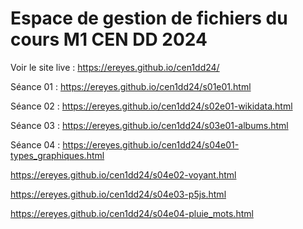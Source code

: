 # Espace de gestion de fichiers du cours M1 CEN DD 2024

Voir le site live : 
https://ereyes.github.io/cen1dd24/

Séance 01 : https://ereyes.github.io/cen1dd24/s01e01.html

Séance 02 :
https://ereyes.github.io/cen1dd24/s02e01-wikidata.html

Séance 03 :
https://ereyes.github.io/cen1dd24/s03e01-albums.html

Séance 04 :
https://ereyes.github.io/cen1dd24/s04e01-types_graphiques.html  

https://ereyes.github.io/cen1dd24/s04e02-voyant.html  

https://ereyes.github.io/cen1dd24/s04e03-p5js.html  

https://ereyes.github.io/cen1dd24/s04e04-pluie_mots.html

